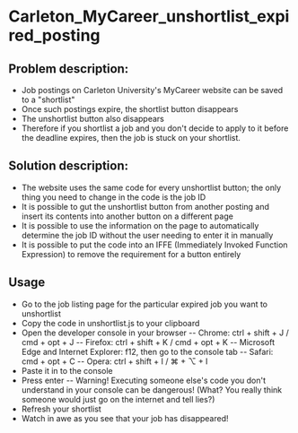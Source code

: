 # Carleton_MyCareer_unshortlist_expired_posting

## Problem description:
- Job postings on Carleton University's MyCareer website can be saved to a "shortlist"
- Once such postings expire, the shortlist button disappears
- The unshortlist button also disappears
- Therefore if you shortlist a job and you don't decide to apply to it before the deadline expires, then the job is stuck on your shortlist.

## Solution description:
- The website uses the same code for every unshortlist button; the only thing you need to change in the code is the job ID
- It is possible to gut the unshortlist button from another posting and insert its contents into another button on a different page
- It is possible to use the information on the page to automatically determine the job ID without the user needing to enter it in manually
- It is possible to put the code into an IFFE (Immediately Invoked Function Expression) to remove the requirement for a button entirely

## Usage
- Go to the job listing page for the particular expired job you want to unshortlist
- Copy the code in unshortlist.js to your clipboard
- Open the developer console in your browser
-- Chrome: ctrl + shift + J / cmd + opt + J
-- Firefox: ctrl + shift + K / cmd + opt + K
-- Microsoft Edge and Internet Explorer: f12, then go to the console tab
-- Safari: cmd + opt + C
-- Opera: ctrl + shift + I / ⌘ + ⌥ + I
- Paste it in to the console
- Press enter
-- Warning! Executing someone else's code you don't understand in your console can be dangerous! (What? You really think someone would just go on the internet and tell lies?)
- Refresh your shortlist
- Watch in awe as you see that your job has disappeared!

